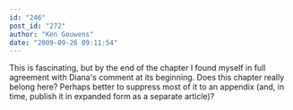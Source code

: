 ```yaml
---
id: "246"
post_id: "272"
author: "Ken Gouwens"
date: "2009-09-26 09:11:54"
---
```

This is fascinating, but by the end of the chapter I found myself in full agreement with Diana's comment at its beginning. Does this chapter really belong here? Perhaps better to suppress most of it to an appendix (and, in time, publish it in expanded form as a separate article)?
